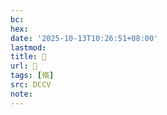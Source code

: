```yaml
---
bc:
hex:
date: '2025-10-13T10:26:51+08:00'
lastmod:
title: 􁕴
url: 􁕴
tags: [脩]
src: DCCV
note:
---
```

